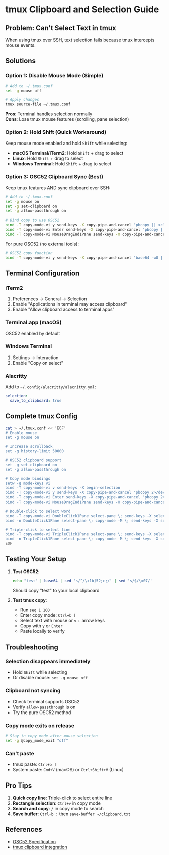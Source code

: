 # tmux Clipboard and Selection Guide

## Problem: Can't Select Text in tmux

When using tmux over SSH, text selection fails because tmux intercepts mouse events.

## Solutions

### Option 1: Disable Mouse Mode (Simple)

```bash
# Add to ~/.tmux.conf
set -g mouse off

# Apply changes
tmux source-file ~/.tmux.conf
```

**Pros**: Terminal handles selection normally  
**Cons**: Lose tmux mouse features (scrolling, pane selection)

### Option 2: Hold Shift (Quick Workaround)

Keep mouse mode enabled and hold `Shift` while selecting:
- **macOS Terminal/iTerm2**: Hold `Shift` + drag to select
- **Linux**: Hold `Shift` + drag to select
- **Windows Terminal**: Hold `Shift` + drag to select

### Option 3: OSC52 Clipboard Sync (Best)

Keep tmux features AND sync clipboard over SSH:

```bash
# Add to ~/.tmux.conf
set -g mouse on
set -g set-clipboard on
set -g allow-passthrough on

# Bind copy to use OSC52
bind -T copy-mode-vi y send-keys -X copy-pipe-and-cancel "pbcopy || xclip -sel clip || wl-copy"
bind -T copy-mode-vi Enter send-keys -X copy-pipe-and-cancel "pbcopy || xclip -sel clip || wl-copy"
bind -T copy-mode-vi MouseDragEnd1Pane send-keys -X copy-pipe-and-cancel "pbcopy || xclip -sel clip || wl-copy"
```

For pure OSC52 (no external tools):
```bash
# OSC52 copy function
bind -T copy-mode-vi y send-keys -X copy-pipe-and-cancel "base64 -w0 | sed 's/^/\x1b]52;c;/' | sed 's/$/\x07/'"
```

## Terminal Configuration

### iTerm2
1. Preferences → General → Selection
2. Enable "Applications in terminal may access clipboard"
3. Enable "Allow clipboard access to terminal apps"

### Terminal.app (macOS)
OSC52 enabled by default

### Windows Terminal
1. Settings → Interaction
2. Enable "Copy on select"

### Alacritty
Add to `~/.config/alacritty/alacritty.yml`:
```yaml
selection:
  save_to_clipboard: true
```

## Complete tmux Config

```bash
cat > ~/.tmux.conf << 'EOF'
# Enable mouse
set -g mouse on

# Increase scrollback
set -g history-limit 50000

# OSC52 clipboard support
set -g set-clipboard on
set -g allow-passthrough on

# Copy mode bindings
setw -g mode-keys vi
bind -T copy-mode-vi v send-keys -X begin-selection
bind -T copy-mode-vi y send-keys -X copy-pipe-and-cancel "pbcopy 2>/dev/null || xclip -sel clip 2>/dev/null || wl-copy 2>/dev/null || base64 -w0 | sed 's/^/\x1b]52;c;/' | sed 's/$/\x07/'"
bind -T copy-mode-vi Enter send-keys -X copy-pipe-and-cancel "pbcopy 2>/dev/null || xclip -sel clip 2>/dev/null || wl-copy 2>/dev/null || base64 -w0 | sed 's/^/\x1b]52;c;/' | sed 's/$/\x07/'"
bind -T copy-mode-vi MouseDragEnd1Pane send-keys -X copy-pipe-and-cancel "pbcopy 2>/dev/null || xclip -sel clip 2>/dev/null || wl-copy 2>/dev/null || base64 -w0 | sed 's/^/\x1b]52;c;/' | sed 's/$/\x07/'"

# Double-click to select word
bind -T copy-mode-vi DoubleClick1Pane select-pane \; send-keys -X select-word
bind -n DoubleClick1Pane select-pane \; copy-mode -M \; send-keys -X select-word

# Triple-click to select line
bind -T copy-mode-vi TripleClick1Pane select-pane \; send-keys -X select-line
bind -n TripleClick1Pane select-pane \; copy-mode -M \; send-keys -X select-line
EOF
```

## Testing Your Setup

1. **Test OSC52**:
   ```bash
   echo "test" | base64 | sed 's/^/\x1b]52;c;/' | sed 's/$/\x07/'
   ```
   Should copy "test" to your local clipboard

2. **Test tmux copy**:
   - Run `seq 1 100`
   - Enter copy mode: `Ctrl+b [`
   - Select text with mouse or `v` + arrow keys
   - Copy with `y` or `Enter`
   - Paste locally to verify

## Troubleshooting

### Selection disappears immediately
- Hold `Shift` while selecting
- Or disable mouse: `set -g mouse off`

### Clipboard not syncing
- Check terminal supports OSC52
- Verify `allow-passthrough` is on
- Try the pure OSC52 method

### Copy mode exits on release
```bash
# Stay in copy mode after mouse selection
set -g @copy_mode_exit "off"
```

### Can't paste
- tmux paste: `Ctrl+b ]`
- System paste: `Cmd+V` (macOS) or `Ctrl+Shift+V` (Linux)

## Pro Tips

1. **Quick copy line**: Triple-click to select entire line
2. **Rectangle selection**: `Ctrl+v` in copy mode
3. **Search and copy**: `/` in copy mode to search
4. **Save buffer**: `Ctrl+b :` then `save-buffer ~/clipboard.txt`

## References

- [OSC52 Specification](https://invisible-island.net/xterm/ctlseqs/ctlseqs.html#h3-Operating-System-Commands)
- [tmux clipboard integration](https://github.com/tmux/tmux/wiki/Clipboard)